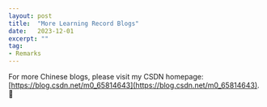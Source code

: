 ```yaml
---
layout: post
title:  "More Learning Record Blogs"
date:   2023-12-01
excerpt: ""
tag:
- Remarks
---
```


For more Chinese blogs, please visit my CSDN homepage: [https://blog.csdn.net/m0_65814643](https://blog.csdn.net/m0_65814643).  🤗
